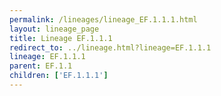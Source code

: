 ```yaml
---
permalink: /lineages/lineage_EF.1.1.1.html
layout: lineage_page
title: Lineage EF.1.1.1
redirect_to: ../lineage.html?lineage=EF.1.1.1
lineage: EF.1.1.1
parent: EF.1.1
children: ['EF.1.1.1']
---
```

